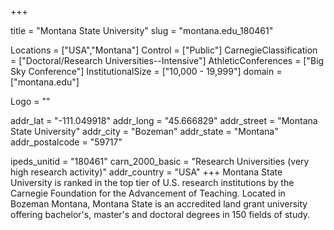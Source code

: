
+++

title = "Montana State University"
slug = "montana.edu_180461"

Locations = ["USA","Montana"]
Control = ["Public"]
CarnegieClassification = ["Doctoral/Research Universities--Intensive"]
AthleticConferences = ["Big Sky Conference"]
InstitutionalSize = ["10,000 - 19,999"]
domain = ["montana.edu"]

Logo = ""

addr_lat = "-111.049918"
addr_long = "45.666829"
addr_street = "Montana State University"
addr_city = "Bozeman"
addr_state = "Montana"
addr_postalcode = "59717"

ipeds_unitid = "180461"
carn_2000_basic = "Research Universities (very high research activity)"
addr_country = "USA"
+++
    Montana State University is ranked in the top tier of U.S. research institutions by the Carnegie Foundation for the Advancement of Teaching.  Located in Bozeman Montana, Montana State is an accredited land grant university offering bachelor's, master's and doctoral degrees in 150 fields of study.
